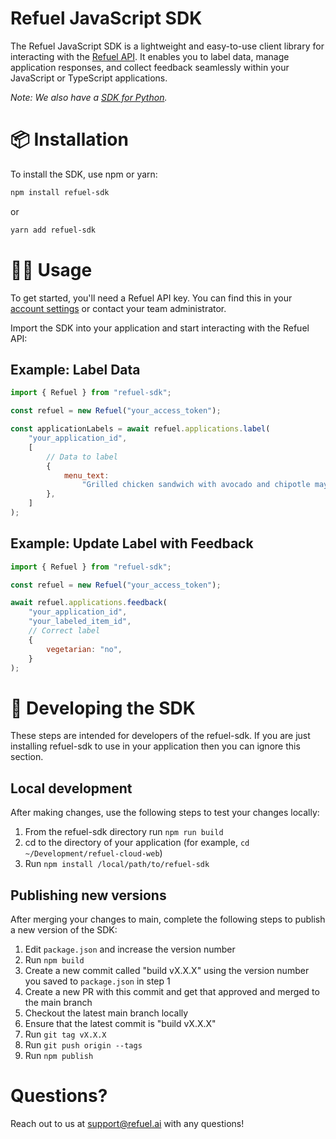 # Refuel JavaScript SDK

The Refuel JavaScript SDK is a lightweight and easy-to-use client library for interacting with the [Refuel API](https://cloud-api.refuel.ai/docs). It enables you to label data, manage application responses, and collect feedback seamlessly within your JavaScript or TypeScript applications.

_Note: We also have a [SDK for Python](https://docs.refuel.ai/python-sdk/)._

# 📦 Installation

To install the SDK, use npm or yarn:

```sh
npm install refuel-sdk
```

or

```sh
yarn add refuel-sdk
```

# 🧑‍💻 Usage

To get started, you'll need a Refuel API key. You can find this in your [account settings](https://app.refuel.ai/settings) or contact your team administrator.

Import the SDK into your application and start interacting with the Refuel API:

## Example: Label Data

```javascript
import { Refuel } from "refuel-sdk";

const refuel = new Refuel("your_access_token");

const applicationLabels = await refuel.applications.label(
    "your_application_id",
    [
        // Data to label
        {
            menu_text:
                "Grilled chicken sandwich with avocado and chipotle mayo",
        },
    ]
);
```

## Example: Update Label with Feedback

```javascript
import { Refuel } from "refuel-sdk";

const refuel = new Refuel("your_access_token");

await refuel.applications.feedback(
    "your_application_id",
    "your_labeled_item_id",
    // Correct label
    {
        vegetarian: "no",
    }
);
```

# 🔨 Developing the SDK

These steps are intended for developers of the refuel-sdk. If you are just installing refuel-sdk to use in your application then you can ignore this section.

## Local development

After making changes, use the following steps to test your changes locally:

1. From the refuel-sdk directory run `npm run build`
2. cd to the directory of your application (for example, `cd ~/Development/refuel-cloud-web`)
3. Run `npm install /local/path/to/refuel-sdk`

## Publishing new versions

After merging your changes to main, complete the following steps to publish a new version of the SDK:

1. Edit `package.json` and increase the version number
2. Run `npm build`
3. Create a new commit called "build vX.X.X" using the version number you saved to `package.json` in step 1
4. Create a new PR with this commit and get that approved and merged to the main branch
5. Checkout the latest main branch locally
6. Ensure that the latest commit is "build vX.X.X"
7. Run `git tag vX.X.X`
8. Run `git push origin --tags`
9. Run `npm publish`

# Questions?

Reach out to us at support@refuel.ai with any questions!
